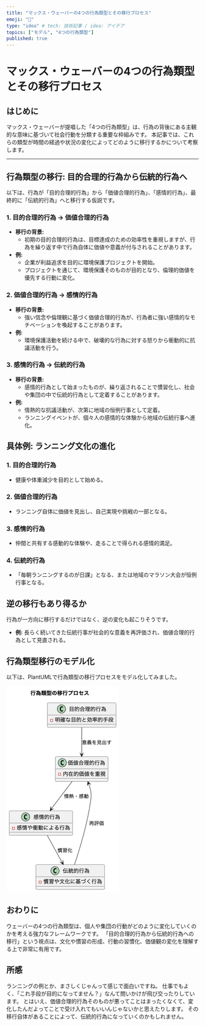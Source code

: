 ```yaml
---
title: "マックス・ウェーバーの4つの行為類型とその移行プロセス"
emoji: "🐡"
type: "idea" # tech: 技術記事 / idea: アイデア
topics: ["モデル", "4つの行為類型"]
published: true
---
```


# マックス・ウェーバーの4つの行為類型とその移行プロセス

## はじめに
マックス・ウェーバーが提唱した「4つの行為類型」は、行為の背後にある主観的な意味に基づいて社会行動を分類する重要な枠組みです。
本記事では、これらの類型が時間の経過や状況の変化によってどのように移行するかについて考察します。

---

## 行為類型の移行: 目的合理的行為から伝統的行為へ

以下は、行為が「目的合理的行為」から「価値合理的行為」、「感情的行為」、最終的に「伝統的行為」へと移行する仮説です。

### 1. 目的合理的行為 → 価値合理的行為

- **移行の背景:**
  - 初期の目的合理的行為は、目標達成のための効率性を重視しますが、行為を繰り返す中で行為自体に価値や意義が付与されることがあります。
- **例:**
  - 企業が利益追求を目的に環境保護プロジェクトを開始。
  - プロジェクトを通じて、環境保護そのものが目的となり、倫理的価値を優先する行動に変化。

### 2. 価値合理的行為 → 感情的行為
- **移行の背景:**
  - 強い信念や倫理観に基づく価値合理的行為が、行為者に強い感情的なモチベーションを喚起することがあります。
- **例:**
  - 環境保護活動を続ける中で、破壊的な行為に対する怒りから衝動的に抗議活動を行う。

### 3. 感情的行為 → 伝統的行為
- **移行の背景:**
  - 感情的行為として始まったものが、繰り返されることで慣習化し、社会や集団の中で伝統的行為として定着することがあります。
- **例:**
  - 情熱的な抗議活動が、次第に地域の恒例行事として定着。
  - ランニングイベントが、個々人の感情的な体験から地域の伝統行事へ進化。


## 具体例: ランニング文化の進化

### 1. 目的合理的行為
- 健康や体重減少を目的として始める。

### 2. 価値合理的行為
- ランニング自体に価値を見出し、自己実現や挑戦の一部となる。

### 3. 感情的行為
- 仲間と共有する感動的な体験や、走ることで得られる感情的満足。

### 4. 伝統的行為
- 「毎朝ランニングするのが日課」となる、または地域のマラソン大会が恒例行事となる。


## 逆の移行もあり得るか

行為が一方向に移行するだけではなく、逆の変化も起こりそうです。

- **例:** 長らく続いてきた伝統行事が社会的な意義を再評価され、価値合理的行為として見直される。


## 行為類型移行のモデル化

以下は、PlantUMLで行為類型の移行プロセスをモデル化してみました。

![model](/images/0489934cd983eb/model.png)

## おわりに

ウェーバーの4つの行為類型は、個人や集団の行動がどのように変化していくのかを考える強力なフレームワークです。
「目的合理的行為から伝統的行為への移行」という視点は、文化や慣習の形成、行動の習慣化、価値観の変化を理解する上で非常に有用です。

## 所感

ランニングの例とか、まさしくじゃんって感じで面白いですね。
仕事でもよく、「これ手段が目的になってません？」なんて問いかけが飛び交ったりしています。
とはいえ、価値合理的行為そのものが悪ってことはまったくなくて、変化したんだよってことで受け入れてもいいんじゃないかと思えたりします。
その移行自体があることによって、伝統的行為になっていくのかもしれません。
